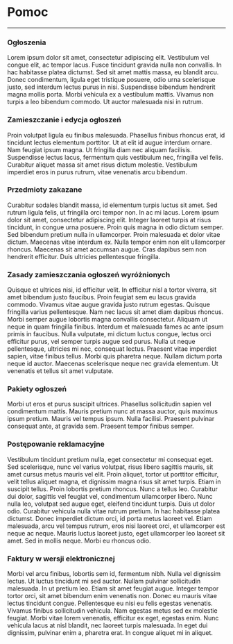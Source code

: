 # Pomoc
---

### Ogłoszenia

Lorem ipsum dolor sit amet, consectetur adipiscing elit. Vestibulum vel congue elit, ac tempor lacus. Fusce tincidunt gravida nulla non convallis. In hac habitasse platea dictumst. Sed sit amet mattis massa, eu blandit arcu. Donec condimentum, ligula eget tristique posuere, odio urna scelerisque justo, sed interdum lectus purus in nisi. Suspendisse bibendum hendrerit magna mollis porta. Morbi vehicula ex a vestibulum mattis. Vivamus non turpis a leo bibendum commodo. Ut auctor malesuada nisi in rutrum.

### Zamieszczanie i edycja ogłoszeń

Proin volutpat ligula eu finibus malesuada. Phasellus finibus rhoncus erat, id tincidunt lectus elementum porttitor. Ut at elit id augue interdum ornare. Nam feugiat ipsum magna. Ut fringilla diam nec aliquam facilisis. Suspendisse lectus lacus, fermentum quis vestibulum nec, fringilla vel felis. Curabitur aliquet massa sit amet risus dictum molestie. Vestibulum imperdiet eros in purus rutrum, vitae venenatis arcu bibendum.

### Przedmioty zakazane

Curabitur sodales blandit massa, id elementum turpis luctus sit amet. Sed rutrum ligula felis, ut fringilla orci tempor non. In ac mi lacus. Lorem ipsum dolor sit amet, consectetur adipiscing elit. Integer laoreet turpis at risus tincidunt, in congue urna posuere. Proin quis magna in odio dictum semper. Sed bibendum pretium nulla in ullamcorper. Proin malesuada et dolor vitae dictum. Maecenas vitae interdum ex. Nulla tempor enim non elit ullamcorper rhoncus. Maecenas sit amet accumsan augue. Cras dapibus sem non hendrerit efficitur. Duis ultricies pellentesque fringilla.

### Zasady zamieszczania ogłoszeń wyróżnionych

Quisque et ultrices nisi, id efficitur velit. In efficitur nisl a tortor viverra, sit amet bibendum justo faucibus. Proin feugiat sem eu lacus gravida commodo. Vivamus vitae augue gravida justo rutrum egestas. Quisque fringilla varius pellentesque. Nam nec lacus sit amet diam dapibus rhoncus. Morbi semper augue lobortis magna convallis consectetur. Aliquam ut neque in quam fringilla finibus. Interdum et malesuada fames ac ante ipsum primis in faucibus. Nulla vulputate, mi dictum luctus congue, lectus orci efficitur purus, vel semper turpis augue sed purus. Nulla ut neque pellentesque, ultricies mi nec, consequat lectus. Praesent vitae imperdiet sapien, vitae finibus tellus. Morbi quis pharetra neque. Nullam dictum porta neque id auctor. Maecenas scelerisque neque nec gravida elementum. Ut venenatis et tellus sit amet vulputate.

### Pakiety ogłoszeń

Morbi ut eros et purus suscipit ultrices. Phasellus sollicitudin sapien vel condimentum mattis. Mauris pretium nunc at massa auctor, quis maximus ipsum pretium. Mauris vel tempus ipsum. Nulla facilisi. Praesent pulvinar consequat ante, at gravida sem. Praesent tempor finibus semper.


### Postępowanie reklamacyjne

Vestibulum tincidunt pretium nulla, eget consectetur mi consequat eget. Sed scelerisque, nunc vel varius volutpat, risus libero sagittis mauris, sit amet cursus metus mauris vel elit. Proin aliquet, tortor ut porttitor efficitur, velit tellus aliquet magna, et dignissim magna risus sit amet turpis. Etiam in suscipit tellus. Proin lobortis pretium rhoncus. Nunc a tellus leo. Curabitur dui dolor, sagittis vel feugiat vel, condimentum ullamcorper libero. Nunc nulla leo, volutpat sed augue eget, eleifend tincidunt turpis. Duis ut dolor odio. Curabitur vehicula nulla vitae rutrum pretium. In hac habitasse platea dictumst. Donec imperdiet dictum orci, id porta metus laoreet vel. Etiam malesuada, arcu vel tempus rutrum, eros nisi laoreet orci, et ullamcorper est neque ac neque. Mauris luctus laoreet justo, eget ullamcorper leo laoreet sit amet. Sed in mollis neque. Morbi eu rhoncus odio.

### Faktury w wersji elektronicznej

Morbi vel arcu finibus, lobortis sem id, fermentum nibh. Nulla vel dignissim lectus. Ut luctus tincidunt mi sed auctor. Nullam pulvinar sollicitudin malesuada. In ut pretium leo. Etiam sit amet feugiat augue. Integer tempor tortor orci, sit amet bibendum enim venenatis non. Donec eu mauris vitae lectus tincidunt congue. Pellentesque eu nisi eu felis egestas venenatis. Vivamus finibus sollicitudin vehicula. Nam egestas metus sed ex molestie feugiat. Morbi vitae lorem venenatis, efficitur ex eget, egestas enim. Nunc vehicula lacus at nisl blandit, nec laoreet turpis malesuada. In eget dui dignissim, pulvinar enim a, pharetra erat. In congue aliquet mi in aliquet.
